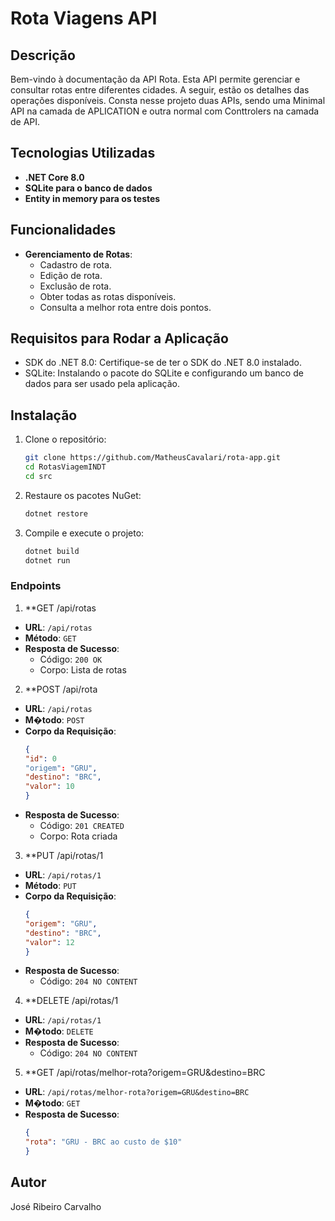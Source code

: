 # Rota Viagens API

## Descrição

Bem-vindo à documentação da API Rota. Esta API permite gerenciar e consultar rotas entre diferentes cidades. A seguir, estão os detalhes das operações disponíveis.
Consta nesse projeto duas APIs, sendo uma Minimal API na camada de APLICATION e outra normal com Conttrolers na camada de API.

## Tecnologias Utilizadas

- **.NET Core 8.0**
- **SQLite para o banco de dados**
- **Entity in memory para os testes**

## Funcionalidades

- **Gerenciamento de Rotas**: 
  - Cadastro de rota.
  - Edição de rota.
  - Exclusão de rota.
  - Obter todas as rotas disponíveis.
  - Consulta a melhor rota entre dois pontos.

## Requisitos para Rodar a Aplicação

- SDK do .NET 8.0: Certifique-se de ter o SDK do .NET 8.0 instalado. 
- SQLite: Instalando o pacote do SQLite e configurando um banco de dados para ser usado pela aplicação.

## Instalação

1. Clone o repositório:
    ```sh
    git clone https://github.com/MatheusCavalari/rota-app.git
    cd RotasViagemINDT
    cd src
    ```

2. Restaure os pacotes NuGet:
    ```sh
    dotnet restore
    ```
3. Compile e execute o projeto:
    ```sh
    dotnet build
    dotnet run
    ```

### Endpoints
1. **GET /api/rotas
- **URL**: `/api/rotas`
- **Método**: `GET`
- **Resposta de Sucesso**:
    - Código: `200 OK`
    - Corpo: Lista de rotas

2. **POST /api/rota
- **URL**: `/api/rotas`
- **M�todo**: `POST`
- **Corpo da Requisição**:
  ```json
  {
  "id": 0
  "origem": "GRU",
  "destino": "BRC",
  "valor": 10
  }
  ```
- **Resposta de Sucesso**:
    - Código: `201 CREATED`
    - Corpo: Rota criada

3. **PUT /api/rotas/1
- **URL**: `/api/rotas/1`
- **Método**: `PUT`
- **Corpo da Requisição**:
  ```json
  {
  "origem": "GRU",
  "destino": "BRC",
  "valor": 12
  }
  ```
- **Resposta de Sucesso**:
    - Código: `204 NO CONTENT`

4. **DELETE /api/rotas/1
- **URL**: `/api/rotas/1`
- **M�todo**: `DELETE`
- **Resposta de Sucesso**:
    - Código: `204 NO CONTENT`

5. **GET /api/rotas/melhor-rota?origem=GRU&destino=BRC
- **URL**: `/api/rotas/melhor-rota?origem=GRU&destino=BRC`
- **M�todo**: `GET`
- **Resposta de Sucesso**:
  ```json
  {
  "rota": "GRU - BRC ao custo de $10"
  }
  ```

## Autor

José Ribeiro Carvalho
